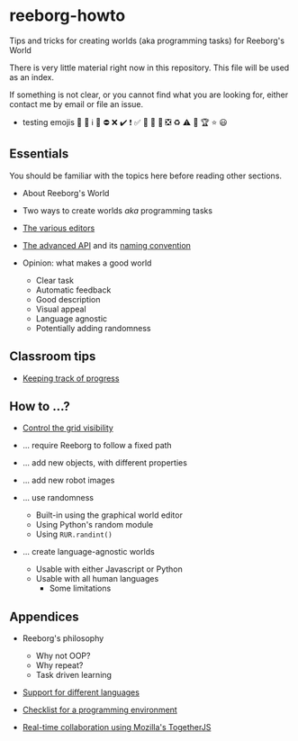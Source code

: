 # reeborg-howto
Tips and tricks for creating worlds (aka programming tasks) for Reeborg's World

There is very little material right now in this repository. This file will
be used as an index.

If something is not clear, or you cannot find what you are looking for,
either contact me by email or file an issue.

* testing emojis :key: :memo: :information_source: :no_entry_sign: :no_entry: :x: :heavy_check_mark: :heavy_exclamation_mark: :white_check_mark:
:large_blue_circle: :red_circle: :large_orange_diamond: :negative_squared_cross_mark: :recycle: :warning: :construction: :trophy: :star: :smiley:

## Essentials

You should be familiar with the topics here before reading other sections.

* About Reeborg's World

* Two ways to create worlds _aka_ programming tasks

* [The various editors](src/editors.md)

* [The advanced API](https://aroberge.github.io/reeborg-api/RUR.html) and its [naming convention](src/naming_convention.md)

* Opinion: what makes a good world

    - Clear task
    - Automatic feedback
    - Good description
    - Visual appeal
    - Language agnostic
    - Potentially adding randomness

## Classroom tips

* [Keeping track of progress](src/user_progress.md)

## How to ...?

* [Control the grid visibility](src/visible_grid.md)

* ... require Reeborg to follow a fixed path

* ... add new objects, with different properties

* ... add new robot images

* ... use randomness

    - Built-in using the graphical world editor
    - Using Python's random module
    - Using `RUR.randint()`

* ... create language-agnostic worlds

    - Usable with either Javascript or Python
    - Usable with all human languages
        * Some limitations



## Appendices

* Reeborg's philosophy

    - Why not OOP?
    - Why repeat?
    - Task driven learning

* [Support for different languages](src/international.md)

* [Checklist for a programming environment](src/checklist.md)

* [Real-time collaboration using Mozilla's TogetherJS](src/togetherjs.md)